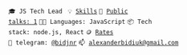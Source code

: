 <code>🎓 JS Tech Lead </code>
<code>💡 [Skills](SKILLS.md)</code>
<code>📢 [Public talks: 1](TALKS.md)</code>
<code>🧑‍💻 Languages: JavaScript</code>
<code>📦 Tech stack: node.js, React</code>
<code>🪙 [Rates](RATES.md)</code><br>
<code>💬 telegram: [@bidjnr](https://t.me/bidjnr)</code>
<code>📫 [alexanderbidiuk@gmail.com](mailto:alexanderbidiuk@gmail.com)</code>
